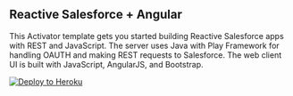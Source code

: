 Reactive Salesforce + Angular
-----------------------------

This Activator template gets you started building Reactive Salesforce apps with REST and JavaScript.  The server uses Java with Play Framework for handling OAUTH and making REST requests to Salesforce.  The web client UI is built with JavaScript, AngularJS, and Bootstrap.

[![Deploy to Heroku](https://www.herokucdn.com/deploy/button.png)](https://heroku.com/deploy)
